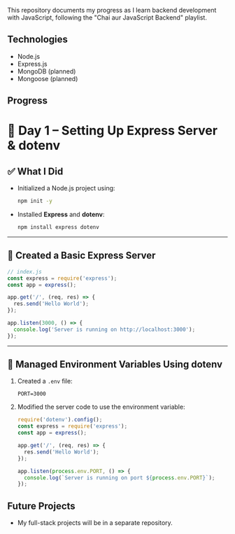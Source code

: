 This repository documents my progress as I learn backend development with JavaScript, following the "Chai aur JavaScript Backend" playlist.

## Technologies

- Node.js
- Express.js
- MongoDB (planned)
- Mongoose (planned)

## Progress
 
# 📅 Day 1 – Setting Up Express Server & dotenv

## ✅ What I Did

- Initialized a Node.js project using:

  ```bash
  npm init -y
  ```

- Installed **Express** and **dotenv**:

  ```bash
  npm install express dotenv
  ```

---

## 🚀 Created a Basic Express Server

```js
// index.js
const express = require('express');
const app = express();

app.get('/', (req, res) => {
  res.send('Hello World');
});

app.listen(3000, () => {
  console.log('Server is running on http://localhost:3000');
});
```

---

## 🔐 Managed Environment Variables Using dotenv

1. Created a `.env` file:

   ```env
   PORT=3000
   ```

2. Modified the server code to use the environment variable:

   ```js
   require('dotenv').config();
   const express = require('express');
   const app = express();

   app.get('/', (req, res) => {
     res.send('Hello World');
   });

   app.listen(process.env.PORT, () => {
     console.log(`Server is running on port ${process.env.PORT}`);
   });
   ```


## Future Projects

- My full-stack projects will be in a separate repository.

